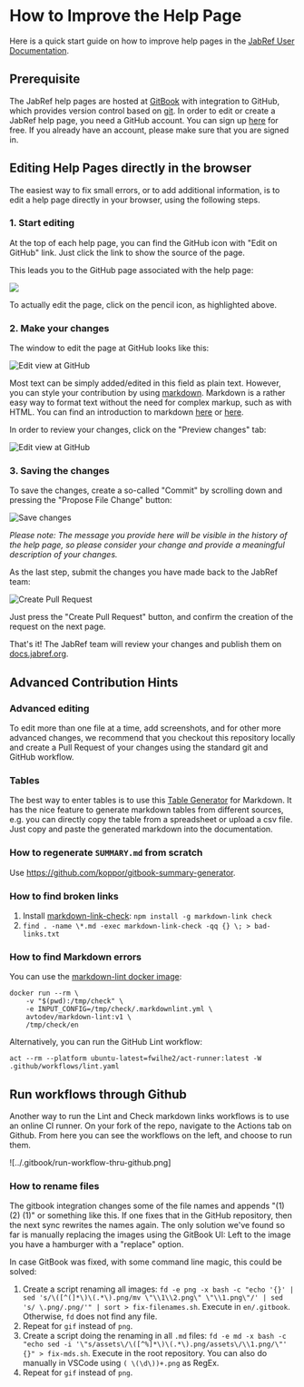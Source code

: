 # How to Improve the Help Page

Here is a quick start guide on how to improve help pages in the [JabRef User Documentation](https://docs.jabref.org).

## Prerequisite

The JabRef help pages are hosted at [GitBook](https://www.gitbook.com) with integration to GitHub, which provides version control based on [git](https://git-scm.com). In order to edit or create a JabRef help page, you need a GitHub account. You can sign up [here](https://github.com/join) for free. If you already have an account, please make sure that you are signed in.

## Editing Help Pages directly in the browser

The easiest way to fix small errors, or to add additional information, is to edit a help page directly in your browser, using the following steps.

### 1. Start editing

At the top of each help page, you can find the GitHub icon with "Edit on GitHub" link. Just click the link to show the source of the page.

This leads you to the GitHub page associated with the help page:

![](<../.gitbook/assets/screenshot-edit-pencil.png>)

To actually edit the page, click on the pencil icon, as highlighted above.

### 2. Make your changes

The window to edit the page at GitHub looks like this:

![Edit view at GitHub](<../.gitbook/assets/screenshot-edit-page.png>)

Most text can be simply added/edited in this field as plain text. However, you can style your contribution by using [markdown](https://daringfireball.net/projects/markdown/). Markdown is a rather easy way to format text without the need for complex markup, such as with HTML. You can find an introduction to markdown [here](https://daringfireball.net/projects/markdown/) or [here](https://docs.github.com/en/get-started/writing-on-github/getting-started-with-writing-and-formatting-on-github/basic-writing-and-formatting-syntax).

In order to review your changes, click on the "Preview changes" tab:

![Edit view at GitHub](<../.gitbook/assets/screenshot-edit-preview.png>)

### 3. Saving the changes

To save the changes, create a so-called "Commit" by scrolling down and pressing the "Propose File Change" button:

![Save changes](<../.gitbook/assets/screenshot-edit-commit.png>)

_Please note: The message you provide here will be visible in the history of the help page, so please consider your change and provide a meaningful description of your changes._

As the last step, submit the changes you have made back to the JabRef team:

![Create Pull Request](<../.gitbook/assets/screenshot-edit-pullrequest.png>)

Just press the "Create Pull Request" button, and confirm the creation of the request on the next page.

That's it! The JabRef team will review your changes and publish them on [docs.jabref.org](https://docs.jabref.org).

## Advanced Contribution Hints

### Advanced editing

To edit more than one file at a time, add screenshots, and for other more advanced changes, we recommend that you checkout this repository locally and create a Pull Request of your changes using the standard git and GitHub workflow.

### Tables

The best way to enter tables is to use this [Table Generator](http://www.tablesgenerator.com/markdown\_tables) for Markdown. It has the nice feature to generate markdown tables from different sources, e.g. you can directly copy the table from a spreadsheet or upload a csv file. Just copy and paste the generated markdown into the documentation.

### How to regenerate `SUMMARY.md` from scratch

Use <https://github.com/koppor/gitbook-summary-generator>.

### How to find broken links

1. Install [markdown-link-check](https://github.com/tcort/markdown-link-check): `npm install -g markdown-link check`
2. `find . -name \*.md -exec markdown-link-check -qq {} \; > bad-links.txt`

### How to find Markdown errors

You can use the [markdown-lint docker image](https://github.com/marketplace/actions/markdown-linting-action):

```shell
docker run --rm \
    -v "$(pwd):/tmp/check" \
    -e INPUT_CONFIG=/tmp/check/.markdownlint.yml \
    avtodev/markdown-lint:v1 \
    /tmp/check/en
```

Alternatively, you can run the GitHub Lint workflow:

```shell
act --rm --platform ubuntu-latest=fwilhe2/act-runner:latest -W .github/workflows/lint.yaml
```

## Run workflows through Github

Another way to run the Lint and Check markdown links workflows is to use an online CI runner. On your fork of the repo, navigate to the Actions tab on Github. From here you can see the workflows on the left, and choose to run them.

![../.gitbook/run-workflow-thru-github.png]

### How to rename files

The gitbook integration changes some of the file names and appends "(1) (2) (1)" or something like this.
If one fixes that in the GitHub repository, then the next sync rewrites the names again.
The only solution we've found so far is manually replacing the images using the GitBook UI:
Left to the image you have a hamburger with a "replace" option.

In case GitBook was fixed, with some command line magic, this could be solved:

1. Create a script renaming all images: `fd -e png -x bash -c "echo '{}' | sed 's/\([^(]*\)\(.*\).png/mv \"\\1\\2.png\" \"\\1.png\"/' | sed 's/ \.png/.png/'" | sort > fix-filenames.sh`. Execute in `en/.gitbook`. Otherwise, `fd` does not find any file.
2. Repeat for `gif` instead of `png`.
3. Create a script doing the renaming in all `.md` files: `fd -e md -x bash -c "echo sed -i '\"s/assets\/\([^%]*\)\(.*\).png/assets\/\\1.png/\"' {}" > fix-mds.sh`. Execute in the root repository.
   You can also do manually in VSCode using `( \(\d\))+.png` as RegEx.
4. Repeat for `gif` instead of `png`.
